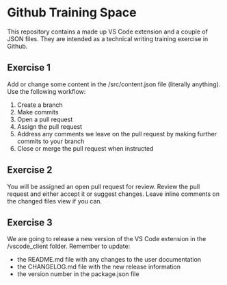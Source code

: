 # Github Training Space

This repository contains a made up VS Code extension and a couple of JSON files. They are intended as a technical writing training exercise in Github.

## Exercise 1

Add or change some content in the /src/content.json file (literally anything). Use the following workflow: 

1. Create a branch
2. Make commits
3. Open a pull request 
4. Assign the pull request
5. Address any comments we leave on the pull request by making further commits to your branch
6. Close or merge the pull request when instructed

## Exercise 2

You will be assigned an open pull request for review. Review the pull request and either accept it or suggest changes. Leave inline comments on the changed files view if you can.

## Exercise 3

We are going to release a new version of the VS Code extension in the /vscode_client folder. Remember to update:

- the README.md file with any changes to the user documentation
- the CHANGELOG.md file with the new release information
- the version number in the package.json file 
